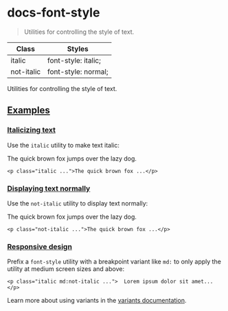 # docs-font-style

> Utilities for controlling the style of text.

| Class      | Styles              |
| ---------- | ------------------- |
| italic     | font-style: italic; |
| not-italic | font-style: normal; |

Utilities for controlling the style of text.

## [Examples](#examples)

### [Italicizing text](#italicizing-text)

Use the `italic` utility to make text italic:

The quick brown fox jumps over the lazy dog.

    <p class="italic ...">The quick brown fox ...</p>

### [Displaying text normally](#displaying-text-normally)

Use the `not-italic` utility to display text normally:

The quick brown fox jumps over the lazy dog.

    <p class="not-italic ...">The quick brown fox ...</p>

### [Responsive design](#responsive-design)

Prefix a `font-style` utility with a breakpoint variant like `md:` to only apply the utility at medium screen sizes and above:

    <p class="italic md:not-italic ...">  Lorem ipsum dolor sit amet...</p>

Learn more about using variants in the [variants documentation](/docs/hover-focus-and-other-states).
